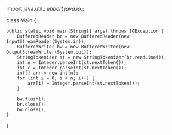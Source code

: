 import java.util.*;
import java.io.*;

class Main {

    public static void main(String[] args) throws IOException {
        BufferedReader br = new BufferedReader(new InputStreamReader(System.in));
        BufferedWriter bw = new BufferedWriter(new OutputStreamWriter(System.out));
        StringTokenizer st = new StringTokenizer(br.readLine());
        int n = Integer.parseInt(st.nextToken());
        int c = Integer.parseInt(st.nextToken());
        int[] arr = new int[n];
        for (int i = 0; i < n; i++) {
            arr[i] = Integer.parseInt(st.nextToken());
        }
    
        bw.flush();
        br.close();
        bw.close();
    }
}